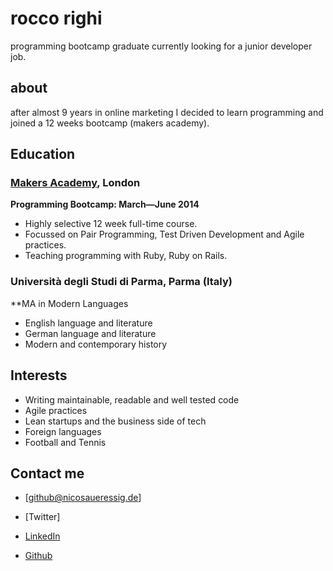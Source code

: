 


rocco righi
=========

programming bootcamp graduate currently looking for a junior developer job.

about
---------------
after almost 9 years in online marketing I decided to learn programming and joined a 12 weeks bootcamp (makers academy).

Education
----------


### [Makers Academy], London
**Programming Bootcamp: March&mdash;June 2014**

  - Highly selective 12 week full-time course.
  - Focussed on Pair Programming, Test Driven Development and Agile practices.
  - Teaching programming with Ruby, Ruby on Rails.

### Università degli Studi di Parma, Parma (Italy)
**MA in Modern Languages
 - English language and literature
 - German language and literature
 - Modern and contemporary history

Interests
---------

- Writing maintainable, readable and well tested code
- Agile practices
- Lean startups and the business side of tech
- Foreign languages
- Football and Tennis


Contact me
-------

- [github@nicosaueressig.de]
- [Twitter]
- [LinkedIn]
- [Github]


  [Makers Academy]:http://www.makersacademy.com
  [GitHub]:https://github.com/bagolol
  [LinkedIn]:https://uk.linkedin.com/in/roccorighi
  [Repositories on Github]:https://github.com/bagolol?tab=repositories


